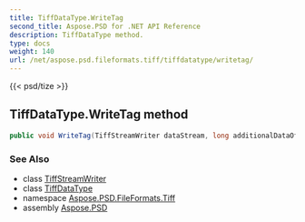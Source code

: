 ```yaml
---
title: TiffDataType.WriteTag
second_title: Aspose.PSD for .NET API Reference
description: TiffDataType method. 
type: docs
weight: 140
url: /net/aspose.psd.fileformats.tiff/tiffdatatype/writetag/
---
```

{{< psd/tize >}}
## TiffDataType.WriteTag method

```csharp
public void WriteTag(TiffStreamWriter dataStream, long additionalDataOffset)
```

### See Also

* class [TiffStreamWriter](../../../aspose.psd.fileformats.tiff.filemanagement/tiffstreamwriter/)
* class [TiffDataType](../)
* namespace [Aspose.PSD.FileFormats.Tiff](../../tiffdatatype/)
* assembly [Aspose.PSD](../../../)


